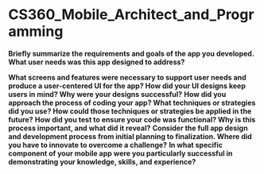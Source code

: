 # CS360_Mobile_Architect_and_Programming
**Briefly summarize the requirements and goals of the app you developed. What user needs was this app designed to address?**

**What screens and features were necessary to support user needs and produce a user-centered UI for the app? How did your UI designs keep users in mind? Why were your designs successful?**
**How did you approach the process of coding your app? What techniques or strategies did you use? How could those techniques or strategies be applied in the future?**
**How did you test to ensure your code was functional? Why is this process important, and what did it reveal?**
**Consider the full app design and development process from initial planning to finalization. Where did you have to innovate to overcome a challenge?**
**In what specific component of your mobile app were you particularly successful in demonstrating your knowledge, skills, and experience?**
